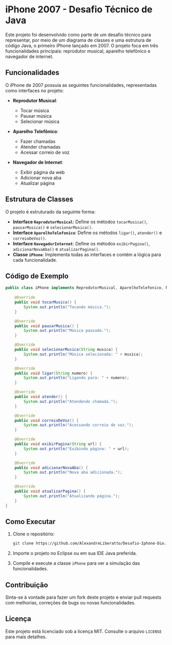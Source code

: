 # iPhone 2007 - Desafio Técnico de Java

Este projeto foi desenvolvido como parte de um desafio técnico para representar, por meio de um diagrama de classes e uma estrutura de código Java, o primeiro iPhone lançado em 2007. O projeto foca em três funcionalidades principais: reprodutor musical, aparelho telefônico e navegador de internet.

## Funcionalidades

O iPhone de 2007 possuía as seguintes funcionalidades, representadas como interfaces no projeto:

- **Reprodutor Musical**:
  - Tocar música
  - Pausar música
  - Selecionar música

- **Aparelho Telefônico**:
  - Fazer chamadas
  - Atender chamadas
  - Acessar correio de voz

- **Navegador de Internet**:
  - Exibir página da web
  - Adicionar nova aba
  - Atualizar página

## Estrutura de Classes

O projeto é estruturado da seguinte forma:

- **Interface `ReprodutorMusical`**: Define os métodos `tocarMusica()`, `pausarMusica()` e `selecionarMusica()`.
- **Interface `AparelhoTelefonico`**: Define os métodos `ligar()`, `atender()` e `correioDeVoz()`.
- **Interface `NavegadorInternet`**: Define os métodos `exibirPagina()`, `adicionarNovaAba()` e `atualizarPagina()`.
- **Classe `iPhone`**: Implementa todas as interfaces e contém a lógica para cada funcionalidade.

## Código de Exemplo

```java
public class iPhone implements ReprodutorMusical, AparelhoTelefonico, NavegadorInternet {
    
    @Override
    public void tocarMusica() {
        System.out.println("Tocando música.");
    }

    @Override
    public void pausarMusica() {
        System.out.println("Música pausada.");
    }

    @Override
    public void selecionarMusica(String musica) {
        System.out.println("Música selecionada: " + musica);
    }

    @Override
    public void ligar(String numero) {
        System.out.println("Ligando para: " + numero);
    }

    @Override
    public void atender() {
        System.out.println("Atendendo chamada.");
    }

    @Override
    public void correioDeVoz() {
        System.out.println("Acessando correio de voz.");
    }

    @Override
    public void exibirPagina(String url) {
        System.out.println("Exibindo página: " + url);
    }

    @Override
    public void adicionarNovaAba() {
        System.out.println("Nova aba adicionada.");
    }

    @Override
    public void atualizarPagina() {
        System.out.println("Atualizando página.");
    }
}
```

## Como Executar

1. Clone o repositório:
   ```bash
   git clone https://github.com/AlexandreLiberatto/Desafio-Iphone-Dio.git
   ```

2. Importe o projeto no Eclipse ou em sua IDE Java preferida.

3. Compile e execute a classe `iPhone` para ver a simulação das funcionalidades.

## Contribuição

Sinta-se à vontade para fazer um fork deste projeto e enviar pull requests com melhorias, correções de bugs ou novas funcionalidades.

## Licença

Este projeto está licenciado sob a licença MIT. Consulte o arquivo `LICENSE` para mais detalhes.
```



